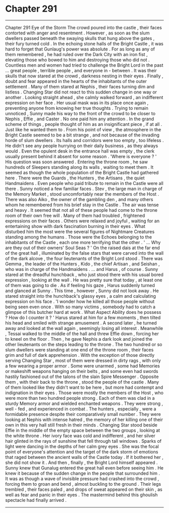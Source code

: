 
# Chapter 291


---

Chapter 291 Eye of the Storm
The crowd poured into the castle , their faces contorted with anger and resentment . However , as soon as the slum dwellers passed beneath the swaying skulls that hung above the gates , their fury turned cold .
In the echoing stone halls of the Bright Castle , it was hard to forget that Gunlaug's power was absolute . For as long as any of them remembered , he had ruled over the Dark City with an iron fist , elevating those who bowed to him and destroying those who did not .
Countless men and women had tried to challenge the Bright Lord in the past … great people , terrible people , and everyone in - between . It was their skulls that now stared at the crowd , darkness nesting in their eyes .
Finally , doubt and fear appeared in the hearts of the inhabitants of the outer settlement . Many of them stared at Nephis , their faces turning dim and listless .
Changing Star did not react to this sudden change in one way or another . Looking straight ahead , she calmly walked forward , an indifferent expression on her face . Her usual mask was in its place once again , preventing anyone from knowing her true thoughts .
Trying to remain unnoticed , Sunny made his way to the front of the crowd to be closer to Nephis , Effie , and Caster . No one paid him any attention . In the grand scheme of things , people thought of him as an insignificant piece , if at all .
Just like he wanted them to .
From his point of view , the atmosphere in the Bright Castle seemed to be a bit strange , and not because of the invading horde of slum dwellers . Its halls and corridors were too empty , too lifeless . He didn't see any people hurrying on their daily business , as they always would . Even the opulent desk in the entrance hall was empty , the clerk usually present behind it absent for some reason .
'Where is everyone ? '
His question was soon answered .
Entering the throne room , he saw hundreds of Sleepers standing along its walls , waiting to meet them . It seemed as though the whole population of the Bright Castle had gathered here . There were the Guards , the Hunters , the Artisans , the quiet Handmaidens . Even people who paid tribute to remain in the Castle were all there .
Sunny noticed a few familiar faces . Stev , the large man in charge of the Memory Market , stood uncomfortably near the members of the Host . There was also Aiko , the owner of the gambling den , and many others whom he remembered from his brief stay in the Castle .
The air was tense and heavy . It seemed that not all of these people had come to the throne room of their own free will . Many of them had troubled , frightened expressions on their faces . Others were relaxed and joyful , waiting for an entertaining show with dark fascination burning in their eyes .
What disturbed him the most were the several figures of Nightmare Creatures standing among the humans . Those were the Echoes belonging to the inhabitants of the Castle , each one more terrifying that the other .
' ... Why are they out of their owners' Soul Seas ? '
On the raised dais at the far end of the great hall , illuminated by the false stars that were carved into the wall of the dark alcove , the four lieutenants of the Bright Lord stood . There was Gemma , the leader of the Hunters , Kido , the chief Artisan , and Seishan , who was in charge of the Handmaidens .
… and Harus , of course .
Sunny stared at the dreadful hunchback , who just stood there with his usual bored expression , looking at the wall .
He was pretty sure that today , at least one of them was going to die .
As if feeling his gaze , Harus suddenly turned and glanced at Sunny . This time , however , Sunny did not look away . He stared straight into the hunchback's glassy eyes , a calm and calculating expression on his face .
'I wonder how he killed all those people without being seen even once . With so many victims , somebody had to catch a glimpse of this butcher hard at work . What Aspect Ability does he possess ? How do I counter it ? '
Harus stared at him for a few moments , then tilted his head and smiled with strange amusement . A second later , he turned away and looked at the wall again , seemingly losing all interest .
Meanwhile , Tessai walked to the middle of the hall and threw Effie down , forcing her to kneel on the floor . Then , he gave Nephis a dark look and joined the other lieutenants on the steps leading to the throne .
The two hundred or so slum dwellers were standing at one end of the throne room , their faces grim and full of dark apprehension . With the exception of those directly serving Changing Star , most of them were dressed in dirty rags , with only a few wearing a proper armor . Some were unarmed , some had Memories or makeshift weapons hanging on their belts , and some even had swords hastily fashioned out of the talons of the slain Spire Messenger .
Opposite them , with their back to the throne , stood the people of the castle . Many of them looked like they didn't want to be here , but more had contempt and indignation in their eyes . Those were mostly the members of the Host , who were more than two hundred people strong . Each of them was clad in a sturdy Memory armor and wielded enchanted weapons . They were strong , well - fed , and experienced in combat .
The hunters , especially , were a formidable presence despite their comparatively small number . They were looking at Nephis with intense hatred , the memory of her killing one of their own in this very hall still fresh in their minds .
Changing Star stood beside Effie in the middle of the empty space between the two groups , looking at the white throne . Her ivory face was cold and indifferent , and her silver hair glinted in the rays of sunshine that fell through tall windows . Sparks of light were dancing in the depths of her calm grey eyes .
She was the focal point of everyone's attention and the target of the dark storm of emotions that raged between the ancient walls of the Castle today .
If it bothered her , she did not show it .
And then , finally , the Bright Lord himself appeared .
Sunny knew that Gunalug entered the great hall even before seeing him . He knew it because of the sudden change in the people that surrounded him . It was as though a wave of invisible pressure had crashed into the crowd , forcing them to groan and bend , almost buckling to the ground . Their legs trembled , their faces paled , and drops of sweat appeared on their skin , as well as fear and panic in their eyes .
The mastermind behind this ghoulish spectacle had finally arrived .

---

